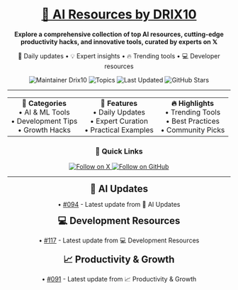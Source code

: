 <div align="center">
  <h1><a href="https://x.com/DRIX_10_" target="_blank">🚀 AI Resources by DRIX10</a></h1>
  <p><strong>Explore a comprehensive collection of top AI resources, cutting-edge productivity hacks, and innovative tools, curated by experts on 𝕏</strong></p>
  <p>🌟 Daily updates • 💡 Expert insights • 🔥 Trending tools • 💻 Developer resources</p>
</div>

<div align="center">
  <img src="https://img.shields.io/badge/Maintainer-Drix10-blue" alt="Maintainer Drix10" />
  <img src="https://img.shields.io/badge/Topics-Productivity%2C%20AI%2C%20Tips%20and%20Tricks-red" alt="Topics" />
  <img src="https://img.shields.io/github/last-commit/Drix10/ai-resources?style=flat-square&color=5D6D7E" alt="Last Updated" />
  <img src="https://img.shields.io/github/stars/Drix10/ai-resources?style=social" alt="GitHub Stars" />
</div>

---

<div align="center">
  <table>
    <tr>
      <td align="center">
        <b>🎯 Categories</b>
        <br />
        • AI & ML Tools
        <br />
        • Development Tips
        <br />
        • Growth Hacks
      </td>
      <td align="center">
        <b>🌟 Features</b>
        <br />
        • Daily Updates
        <br />
        • Expert Curation
        <br />
        • Practical Examples
      </td>
      <td align="center">
        <b>🔥 Highlights</b>
        <br />
        • Trending Tools
        <br />
        • Best Practices
        <br />
        • Community Picks
      </td>
    </tr>
  </table>
</div>

<div align="center">
  <h3>🌟 Quick Links</h3>
  <a href="https://x.com/DRIX_10_">
    <img src="https://img.shields.io/badge/Follow_on_𝕏-black?style=for-the-badge&logo=x&logoColor=white" alt="Follow on X" />
  </a>
  <a href="https://github.com/Drix10">
    <img src="https://img.shields.io/badge/Follow_on_GitHub-black?style=for-the-badge&logo=github&logoColor=white" alt="Follow on GitHub" />
  </a>
</div>

---
<div align="center">
    <h2 style="margin: 0;">🤖 AI Updates</h2>
    <p>• <a href="https://github.com/Drix10/ai-resources/blob/main/AI%20Tools%20and%20Resources/resources-094.md">#094</a> - Latest update from 🤖 AI Updates</p>
  </div>

<div align="center">
    <h2 style="margin: 0;">💻 Development Resources</h2>
    <p>• <a href="https://github.com/Drix10/ai-resources/blob/main/Coding%20and%20Software%20Development/resources-117.md">#117</a> - Latest update from 💻 Development Resources</p>
  </div>

<div align="center">
    <h2 style="margin: 0;">📈 Productivity & Growth</h2>
    <p>• <a href="https://github.com/Drix10/ai-resources/blob/main/Productivity%20and%20Passive%20Income/resources-091.md">#091</a> - Latest update from 📈 Productivity & Growth</p>
  </div>
